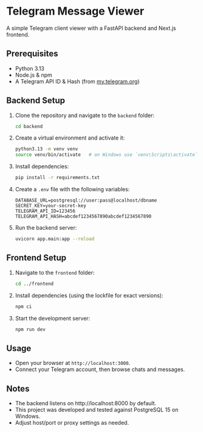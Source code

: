 # Telegram Message Viewer

A simple Telegram client viewer with a FastAPI backend and Next.js frontend.

## Prerequisites

- Python 3.13
- Node.js & npm
- A Telegram API ID & Hash (from [my.telegram.org](https://my.telegram.org))

## Backend Setup

1. Clone the repository and navigate to the `backend` folder:
   ```bash
   cd backend
   ```
2. Create a virtual environment and activate it:
   ```bash
   python3.13 -m venv venv
   source venv/bin/activate   # on Windows use `venv\Scripts\activate`
   ```
3. Install dependencies:
   ```bash
   pip install -r requirements.txt
   ```
4. Create a `.env` file with the following variables:
   ```dotenv
   DATABASE_URL=postgresql://user:pass@localhost/dbname
   SECRET_KEY=your-secret-key
   TELEGRAM_API_ID=123456
   TELEGRAM_API_HASH=abcdef1234567890abcdef1234567890
   ```
5. Run the backend server:
   ```bash
   uvicorn app.main:app --reload
   ```

## Frontend Setup

1. Navigate to the `frontend` folder:
   ```bash
   cd ../frontend
   ```
2. Install dependencies (using the lockfile for exact versions):
   ```bash
   npm ci
   ```
3. Start the development server:
   ```bash
   npm run dev
   ```

## Usage

- Open your browser at `http://localhost:3000`.
- Connect your Telegram account, then browse chats and messages.

## Notes

- The backend listens on http://localhost:8000 by default.
- This project was developed and tested against PostgreSQL 15 on Windows.
- Adjust host/port or proxy settings as needed.



